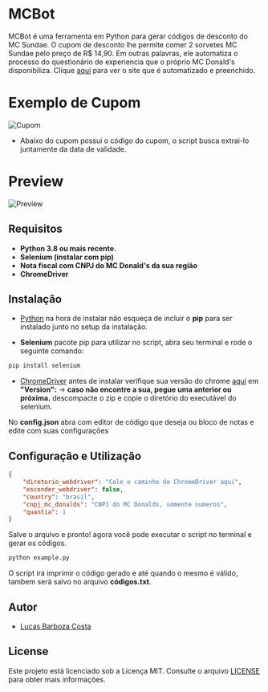 # MCBot 

MCBot é uma ferramenta em Python para gerar códigos de desconto do
MC Sundae. O cupom de desconto lhe permite comer 2 sorvetes MC Sundae pelo preço de R$ 14,90. Em outras palavras, ele automatiza o processo do questionário de experiencia que o próprio MC Donald's disponibiliza. Clique [aqui](https://mcexperienciasurvey.com/) para ver o site que é automatizado e preenchido.

# Exemplo de Cupom
![Cupom](https://mcexperienciasurvey.com/Projects/MCD_LATAM_ARC/images/Coupons/Incentive_BRA.png)

- Abaixo do cupom possui o código do cupom, o script busca extrai-lo juntamente da data de validade.

# Preview

![Preview](https://s11.gifyu.com/images/SQUjR.gif)

## Requisitos
- **Python 3.8 ou mais recente.**
- **Selenium (instalar com pip)**
- **Nota fiscal com CNPJ do MC Donald's da sua região**
- **ChromeDriver**


## Instalação

- [Python](https://www.python.org/downloads/) na hora de instalar não esqueça de incluir o **pip** para ser instalado junto no setup da instalação.

- **Selenium** pacote pip para utilizar no script, abra seu terminal e rode o seguinte comando:

 ```bash
pip install selenium
```

- [ChromeDriver](https://chromedriver.chromium.org/downloads) antes de instalar
verifique sua versão do chrome [aqui](chrome://settings/help) em **"Version":** -> **caso não encontre a sua, pegue uma anterior ou próxima.**
descompacte o zip e copie o diretório do executável do selenium.

No **config.json** abra com editor de código que deseja ou bloco de notas
e edite com suas configurações

## Configuração e Utilização

```json
{
    "diretorio_webdriver": "Cole o caminho do ChromeDriver aqui",
    "esconder_webdriver": false,
    "country": "brasil",
    "cnpj_mc_donalds": "CNPJ do MC Donalds, somente numeros",
    "quantia": 1
}
```

Salve o arquivo e pronto! agora você pode executar o script no terminal e gerar os códigos.

```bash
python example.py
```

O script irá imprimir o código gerado e até quando o mesmo é válido, 
tambem será salvo no arquivo **códigos.txt**.

## Autor

- [Lucas Barboza Costa](https://github.com/Lucasbc47)

## License

Este projeto está licenciado sob a Licença MIT. Consulte o arquivo [LICENSE](LICENSE) para obter mais informações.
